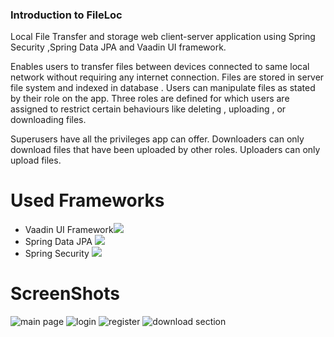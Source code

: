 ### Introduction to FileLoc
Local File Transfer and storage web client-server application using Spring Security ,Spring Data JPA and Vaadin UI framework.

Enables users to transfer files between devices connected to same local network without requiring any internet connection. Files are stored in server file system and indexed in database . Users can manipulate files as stated by their role on the app. Three roles are defined for which users are assigned to restrict certain behaviours like deleting , uploading , or downloading files.

Superusers have all the privileges app can offer.
Downloaders can only download files that have been uploaded by other roles.
Uploaders can only upload files.


# Used Frameworks
- Vaadin UI Framework![](https://s10.aconvert.com/convert/p3r68-cdx67/alyne-zxuum-001.ico)
- Spring Data JPA ![](https://s10.aconvert.com/convert/p3r68-cdx67/a3ivw-78sja-001.ico)
- Spring Security ![](https://s10.aconvert.com/convert/p3r68-cdx67/a3ivw-78sja-001.ico)

# ScreenShots


![main page](https://user-images.githubusercontent.com/25362869/178937641-4e4f1419-56c1-4f88-a976-70f3751c7e13.png)
![login](https://user-images.githubusercontent.com/25362869/178937645-db53e516-5b80-4e45-983d-89f4147a350d.png)
![register](https://user-images.githubusercontent.com/25362869/178937648-7a13cc5e-6fc0-4dcf-b384-db3636cf0381.png)
![download section](https://user-images.githubusercontent.com/25362869/178937653-ee0a5c0f-1364-4323-8dbf-e3eeb423548c.png)


